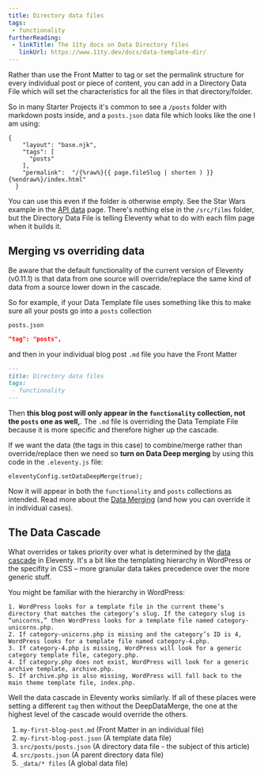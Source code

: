 ```yaml
---
title: Directory data files
tags: 
 - functionality
furtherReading:
 - linkTitle: The 11ty docs on Data Directory files
   linkUrl: https://www.11ty.dev/docs/data-template-dir/ 
---
```


Rather than use the Front Matter to tag or set the permalink structure for every individual post or piece of content, you can add in a Directory Data File which will set the characteristics for all the files in that directory/folder. 

So in many Starter Projects it's common to see a `/posts` folder with markdown posts inside, and a `posts.json` data file which looks like the one I am using:

```
{
    "layout": "base.njk",
    "tags": [
      "posts"
    ],
    "permalink":  "/{%raw%}{{ page.fileSlug | shorten ) }}{%endraw%}/index.html"
  }
```

You can use this even if the folder is otherwise empty. See the Star Wars example in the [API data](/apis-external-data) page. There's nothing else in the `/src/films` folder, but the Directory Data File is telling Eleventy what to do with each film page when it builds it. 

## Merging vs overriding data

Be aware that the default functionality of the current version of Eleventy (v0.11.1) is that data from one source will override/replace the same kind of data from a source lower down in the cascade.

So for example, if your Data Template file uses something like this to make sure all your posts go into a `posts` collection

`posts.json`
```json
"tag": "posts",
```

and then in your individual blog post `.md` file you have the Front Matter
```md
---
title: Directory data files
tags: 
 - functionality
---
```

Then **this blog post will only appear in the `functionality` collection, not the `posts` one as well,**. The `.md` file is overriding the Data Template File because it is more specific and therefore higher up the cascade.


If we want the data (the tags in this case) to combine/merge rather than override/replace then we need so **turn on Data Deep merging** by using this code in the `.eleventy.js` file:

```
eleventyConfig.setDataDeepMerge(true);
```

Now it will appear in both the `functionality` and `posts` collections as intended. Read more about the [Data Merging](https://www.11ty.dev/docs/data-deep-merge/) (and how you can override it in individual cases).

## The Data Cascade

What overrides or takes priority over what is determined by the [data cascade](https://www.11ty.dev/docs/data-cascade/) in Eleventy. It's a bit like the templating hierarchy in WordPress or the specifity in CSS – more granular data takes precedence over the more generic stuff.

You might be familiar with the hierarchy in WordPress:
```
1. WordPress looks for a template file in the current theme’s directory that matches the category’s slug. If the category slug is “unicorns,” then WordPress looks for a template file named category-unicorns.php.
2. If category-unicorns.php is missing and the category’s ID is 4, WordPress looks for a template file named category-4.php.
3. If category-4.php is missing, WordPress will look for a generic category template file, category.php.
4. If category.php does not exist, WordPress will look for a generic archive template, archive.php.
5. If archive.php is also missing, WordPress will fall back to the main theme template file, index.php.
```

Well the data cascade in Eleventy works similarly. If all of these places were setting a different `tag` then without the DeepDataMerge, the one at the highest level of the cascade would override the others.

1. `my-first-blog-post.md` (Front Matter in an individual file)
2. `my-first-blog-post.json` (A template data file)
3. `src/posts/posts.json` (A directory data file - the subject of this article)
4. `src/posts.json` (A parent directory data file)
5. `_data/* files` (A global data file)

